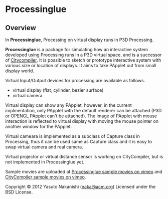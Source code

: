 # Processinglue

## Overview


In **Processinglue**, Processing on virtual display runs in P3D Processing.

**Processinglue** is a package for simulating how an interactive system developed using Processing runs in a P3D virtual space, and is a successor of [Citycompiler]. It is possible to sketch or prototype interactive system with various size or location of displays. It aims to take PApplet out from small display world.

Virtual Input/Output devices for processing are available as follows.

* virtual display (flat, cylinder, bezier surface)
* virtual camera

Virtual display can show any PApplet, however, in the current implmentation, only PApplet with the default renderer can be attached (P3D or OPENGL PApplet can't be attached). The image of  PApplet with mouse interaction is reflected to virtual display with moving the mouse pointer on another window for the PApplet.

Virtual cameara is implemented as a subclass of Capture class in Processing, thus it can be used same as Capture class and it is easy to swap virtual camera and real camera.

Virtual projector or virtual distance sensor is working on CityCompiler, but is not implemented in Processinglue yet.

Sample movies are uploaded at [Processinglue sample movies on vimeo] and [CityCompiler sample movies on vimeo].

Copyright &copy; 2012 Yasuto Nakanishi (<naka@acm.org>) Licensed under the BSD License.

[Citycompiler]:https://github.com/yasutonakanishi/CC4p52
[CityCompiler sample movies on vimeo]:https://vimeo.com/groups/166800
[Processinglue sample movies on vimeo]:https://vimeo.com/groups/205577